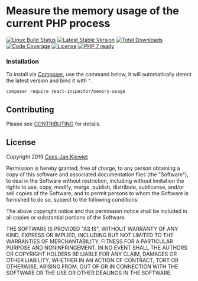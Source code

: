 # Measure the memory usage of the current PHP process

[![Linux Build Status](https://travis-ci.org/reactphp-inspector/memory-usage.png)](https://travis-ci.org/reactphp-inspector/memory-usage)
[![Latest Stable Version](https://poser.pugx.org/react-inspector/memory-usage/v/stable.png)](https://packagist.org/packages/react-inspector/memory-usage)
[![Total Downloads](https://poser.pugx.org/react-inspector/memory-usage/downloads.png)](https://packagist.org/packages/react-inspector/memory-usage)
[![Code Coverage](https://scrutinizer-ci.com/g/reactphp-inspector/memory-usage/badges/coverage.png?b=master)](https://scrutinizer-ci.com/g/reactphp-inspector/memory-usage/?branch=master)
[![License](https://poser.pugx.org/react-inspector/memory-usage/license.png)](https://packagist.org/packages/react-inspector/memory-usage)
[![PHP 7 ready](http://php7ready.timesplinter.ch/reactphp-inspector/memory-usage/badge.svg)](https://travis-ci.org/reactphp-inspector/memory-usage)

### Installation ###

To install via [Composer](http://getcomposer.org/), use the command below, it will automatically detect the latest version and bind it with `^`.

```
composer require react-inspector/memory-usage 
```

## Contributing ##

Please see [CONTRIBUTING](CONTRIBUTING.md) for details.

## License ##

Copyright 2019 [Cees-Jan Kiewiet](http://wyrihaximus.net/)

Permission is hereby granted, free of charge, to any person
obtaining a copy of this software and associated documentation
files (the "Software"), to deal in the Software without
restriction, including without limitation the rights to use,
copy, modify, merge, publish, distribute, sublicense, and/or sell
copies of the Software, and to permit persons to whom the
Software is furnished to do so, subject to the following
conditions:

The above copyright notice and this permission notice shall be
included in all copies or substantial portions of the Software.

THE SOFTWARE IS PROVIDED "AS IS", WITHOUT WARRANTY OF ANY KIND,
EXPRESS OR IMPLIED, INCLUDING BUT NOT LIMITED TO THE WARRANTIES
OF MERCHANTABILITY, FITNESS FOR A PARTICULAR PURPOSE AND
NONINFRINGEMENT. IN NO EVENT SHALL THE AUTHORS OR COPYRIGHT
HOLDERS BE LIABLE FOR ANY CLAIM, DAMAGES OR OTHER LIABILITY,
WHETHER IN AN ACTION OF CONTRACT, TORT OR OTHERWISE, ARISING
FROM, OUT OF OR IN CONNECTION WITH THE SOFTWARE OR THE USE OR
OTHER DEALINGS IN THE SOFTWARE.
